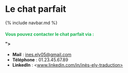 # Le chat parfait

{% include navbar.md %}
<br>

#### <p style="color:#16B451;">Vous pouvez contacter le chat parfait via :</p>">
- **Mail** : <ines.ely05@gmail.com>
- **Téléphone** : 01.23.45.67.89
- **LinkedIn** : <www.linkedin.com/in/inès-ely-traduction>
